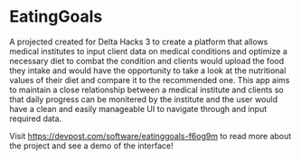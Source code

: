 # EatingGoals
A projected created for Delta Hacks 3 to create a platform that allows medical institutes to input client data on medical conditions and optimize a necessary diet to combat the condition and clients would upload the food they intake and would have the opportunity to take a look at the nutritional values of their diet and compare it to the recommended one. This app aims to maintain a close relationship between a medical institute and clients so that daily progress can be monitered by the institute and the user would have a clean and easily manageable UI to navigate through and input required data.

Visit https://devpost.com/software/eatinggoals-f6og9m to read more about the project and see a demo of the interface!
